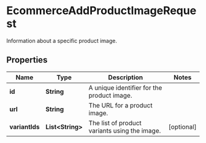 

# EcommerceAddProductImageRequest

Information about a specific product image.

## Properties

| Name | Type | Description | Notes |
|------------ | ------------- | ------------- | -------------|
|**id** | **String** | A unique identifier for the product image. |  |
|**url** | **String** | The URL for a product image. |  |
|**variantIds** | **List&lt;String&gt;** | The list of product variants using the image. |  [optional] |



